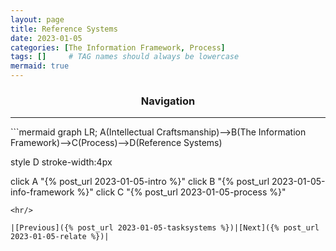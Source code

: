 ```yaml
---
layout: page
title: Reference Systems
date: 2023-01-05
categories: [The Information Framework, Process]
tags: []     # TAG names should always be lowercase
mermaid: true
---
```

<center><h3>Navigation</h3></center>
<hr/>
```mermaid
graph LR;
  A(Intellectual Craftsmanship)-->B(The Information Framework)-->C(Process)-->D(Reference Systems)

  style D stroke-width:4px

  click A "{% post_url 2023-01-05-intro %}"
  click B "{% post_url 2023-01-05-info-framework %}"
  click C "{% post_url 2023-01-05-process %}"
```
<hr/>

|[Previous]({% post_url 2023-01-05-tasksystems %})|[Next]({% post_url 2023-01-05-relate %})|